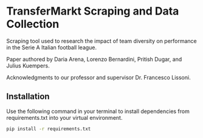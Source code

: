 # TransferMarkt Scraping and Data Collection

Scraping tool used to research the impact of team diversity on performance in the Serie A Italian football league. 

Paper authored by Daria Arena, Lorenzo Bernardini, Pritish Dugar, and Julius Kuempers. 

Acknowledgments to our professor and supervisor Dr. Francesco Lissoni.

## Installation
Use the following command in your terminal to install dependencies from requirements.txt into your virtual environment.
```bash
pip install -r requirements.txt
```
